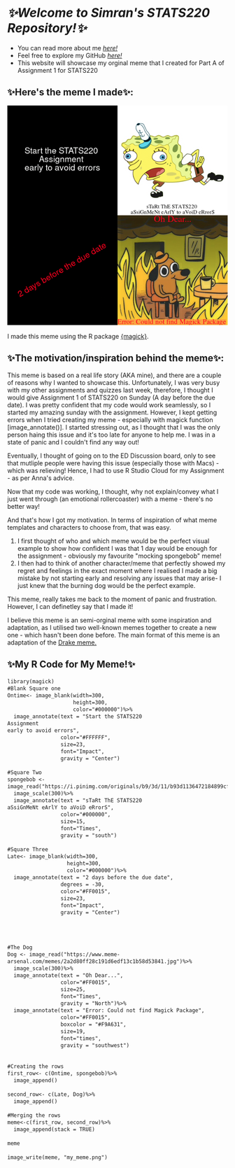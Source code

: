 # *✨Welcome to Simran's STATS220 Repository!✨*

- You can read more about me [*here!*](https://github.com/simranwadhawan/stats220/blob/main/README.md)
- Feel free to explore my GitHub [*here!*](https://github.com/simranwadhawan/stats220)
- This website will showcase my orginal meme that I created for Part A of Assignment 1 for STATS220

## ✨Here's the meme I made✨:
![](my_meme.png)


I made this meme using the R package [{magick}](https://cran.r-project.org/web/packages/magick/vignettes/intro.html).





## ✨The motivation/inspiration behind the meme✨:

This meme is based on a real life story (AKA mine), and there are a couple of reasons why I wanted to showcase this.
Unfortunately, I was very busy with my other assignments and quizzes last week, therefore, I thought I would give Assignment 1 of STATS220 on Sunday (A day before the due date). I was pretty confident that my code would work seamlessly, so I started my amazing sunday with the assignment. However, I kept getting errors when I tried creating my meme - especially with magick function [image_annotate()]. I started stressing out, as I thought that I was the only person haing this issue and it's too late for anyone to help me. I was in a state of panic and I couldn't find any way out!

Eventually, I thought of going on to the ED Discussion board, only to see that mutliple people were having this issue (especially those with Macs) - which was relieving! Hence, I had to use R Studio Cloud for my Assignment - as per Anna's advice. 

Now that my code was working, I thought, why not explain/convey what I just went through (an emotional rollercoaster) with a meme - there's no better way!

And that's how I got my motivation. In terms of inspiration of what meme templates and characters to choose from, that was easy.
1. I first thought of who and which meme would be the perfect visual example to show how confident I was that 1 day would be enough for the assignment - obviously my favourite "mocking spongebob" meme! 
2. I then had to think of another character/meme that perfectly showed my regret and feelings in the exact moment where I realised I made a big mistake by not starting early and resolving any issues that may arise- I just knew that the burning dog would be the perfect example.

This meme, really takes me back to the moment of panic and frustration. However, I can definetley say that I made it! 

I believe this meme is an semi-orginal meme with some inspiration and adaptation, as I utilised two well-known memes together to create a new one - which hasn't been done before. The main format of this meme is an adaptation of the [Drake meme.](https://www.google.com/url?sa=i&url=https%3A%2F%2Finspirationfeed.com%2Fdrake-memes%2F&psig=AOvVaw1_854WGehso3ora5yB1nAh&ust=1647855874033000&source=images&cd=vfe&ved=0CAgQjRxqFwoTCPjV79Gz1PYCFQAAAAAdAAAAABAD)







## ✨My R Code for My Meme!✨
```
library(magick)
#Blank Square one
Ontime<- image_blank(width=300,
                     height=300,
                     color="#000000")%>%
  image_annotate(text = "Start the STATS220 
Assignment 
early to avoid errors",
                 color="#FFFFFF",
                 size=23,
                 font="Impact",
                 gravity = "Center")

#Square Two
spongebob <- image_read("https://i.pinimg.com/originals/b9/3d/11/b93d1136472184899cfc5052a3991658.png")%>%
  image_scale(300)%>%
  image_annotate(text = "sTaRt ThE STATS220 
aSsiGnMeNt eArlY to aVoiD eRrorS",
                 color="#000000",
                 size=15,
                 font="Times",
                 gravity = "south")
           
#Square Three
Late<- image_blank(width=300,
                   height=300,
                   color="#000000")%>%
  image_annotate(text = "2 days before the due date",
                 degrees = -30,
                 color="#FF0015",
                 size=23,
                 font="Impact",
                 gravity = "Center")     




#The Dog
Dog <- image_read("https://www.meme-arsenal.com/memes/2a2d80ff28c191d6edf13c1b58d53841.jpg")%>%
  image_scale(300)%>%
  image_annotate(text = "Oh Dear...",
                 color="#FF0015",
                 size=25,
                 font="Times",
                 gravity = "North")%>%
  image_annotate(text = "Error: Could not find Magick Package",
                 color="#FF0015",
                 boxcolor = "#F9A631",
                 size=19,
                 font="times",
                 gravity = "southwest")


#Creating the rows
first_row<- c(Ontime, spongebob)%>%
  image_append()

second_row<- c(Late, Dog)%>%
  image_append()

#Merging the rows
meme<-c(first_row, second_row)%>%
  image_append(stack = TRUE)

meme

image_write(meme, "my_meme.png")

```
